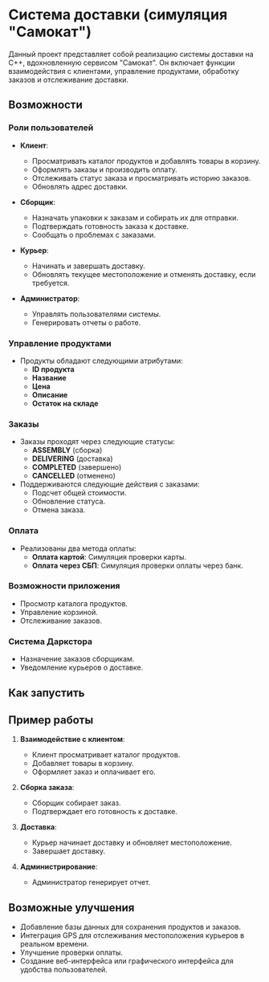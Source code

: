 # Система доставки (симуляция "Самокат")

Данный проект представляет собой реализацию системы доставки на C++, вдохновленную сервисом "Самокат". Он включает функции взаимодействия с клиентами, управление продуктами, обработку заказов и отслеживание доставки.

## Возможности

### Роли пользователей

- **Клиент**:
  - Просматривать каталог продуктов и добавлять товары в корзину.
  - Оформлять заказы и производить оплату.
  - Отслеживать статус заказа и просматривать историю заказов.
  - Обновлять адрес доставки.

- **Сборщик**:
  - Назначать упаковки к заказам и собирать их для отправки.
  - Подтверждать готовность заказа к доставке.
  - Сообщать о проблемах с заказами.

- **Курьер**:
  - Начинать и завершать доставку.
  - Обновлять текущее местоположение и отменять доставку, если требуется.

- **Администратор**:
  - Управлять пользователями системы.
  - Генерировать отчеты о работе.

### Управление продуктами

- Продукты обладают следующими атрибутами:
  - **ID продукта**
  - **Название**
  - **Цена**
  - **Описание**
  - **Остаток на складе**

### Заказы

- Заказы проходят через следующие статусы:
  - **ASSEMBLY** (сборка)
  - **DELIVERING** (доставка)
  - **COMPLETED** (завершено)
  - **CANCELLED** (отменено)
- Поддерживаются следующие действия с заказами:
  - Подсчет общей стоимости.
  - Обновление статуса.
  - Отмена заказа.

### Оплата

- Реализованы два метода оплаты:
  - **Оплата картой**: Симуляция проверки карты.
  - **Оплата через СБП**: Симуляция проверки оплаты через банк.

### Возможности приложения

- Просмотр каталога продуктов.
- Управление корзиной.
- Отслеживание заказов.

### Система Даркстора

- Назначение заказов сборщикам.
- Уведомление курьеров о доставке.

## Как запустить

## Пример работы

1. **Взаимодействие с клиентом**:
   - Клиент просматривает каталог продуктов.
   - Добавляет товары в корзину.
   - Оформляет заказ и оплачивает его.

2. **Сборка заказа**:
   - Сборщик собирает заказ.
   - Подтверждает его готовность к доставке.

3. **Доставка**:
   - Курьер начинает доставку и обновляет местоположение.
   - Завершает доставку.

4. **Администрирование**:
   - Администратор генерирует отчет.

## Возможные улучшения

- Добавление базы данных для сохранения продуктов и заказов.
- Интеграция GPS для отслеживания местоположения курьеров в реальном времени.
- Улучшение проверки оплаты.
- Создание веб-интерфейса или графического интерфейса для удобства пользователей.

